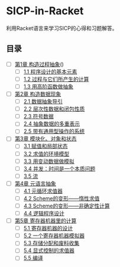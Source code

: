 # SICP-in-Racket

利用Racket语言来学习SICP的心得和习题解答。


## 目录
- [ ]  [第1章 构造过程抽象]()()
    - [ ]  [1.1 程序设计的基本元素]()
    - [ ]  [1.2 过程与它们所产生的计算]()
    - [ ]  [1.3 用高阶函数做抽象]()
- [ ]  [第2章 构造数据现象]()
    - [ ]  [2.1 数据抽象导引]()
    - [ ]  [2.2 层次性数据和闭包性质]()
    - [ ]  [2.3 符号数据]()
    - [ ]  [2.4 抽象数据的多重表示]()
    - [ ]  [2.5 带有通用型操作的系统]()
- [ ]  [第3章 模块化、对象和状态]()
    - [ ]  [3.1 赋值和局部状态]()
    - [ ]  [3.2 求值的环境模型]()
    - [ ]  [3.3 用变动数据做模拟]()
    - [ ]  [3.4 并发：时间是一个本质问题]()
    - [ ]  [3.5 流]()
- [ ]  [第4章 元语言抽象]()
    - [ ]  [4.1 元循环求值器]()
    - [ ]  [4.2 Scheme的变形——惰性求值]()
    - [ ]  [4.3 Scheme的变形——非确定性计算]()
    - [ ]  [4.4 逻辑程序设计]()
- [ ]  [第5章 寄存器机器里的计算]()
    - [ ]  [5.1 寄存器机器的设计]()
    - [ ]  [5.2 一个寄存器机器模拟器]()
    - [ ]  [5.3 存储分配和废料收集]()
    - [ ]  [5.4 显式控制的求值器]()
    - [ ]  [5.5 编译]()